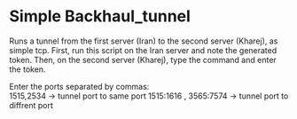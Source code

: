 # Simple Backhaul_tunnel

Runs a tunnel from the first server (Iran) to the second server (Kharej), as simple tcp.
First, run this script on the Iran server and note the generated token.
Then, on the second server (Kharej), type the command and enter the token.


Enter the ports separated by commas:   
  1515,2534        ->    tunnel port to same port
  1515:1616 , 3565:7574    -> tunnel port to diffrent port

